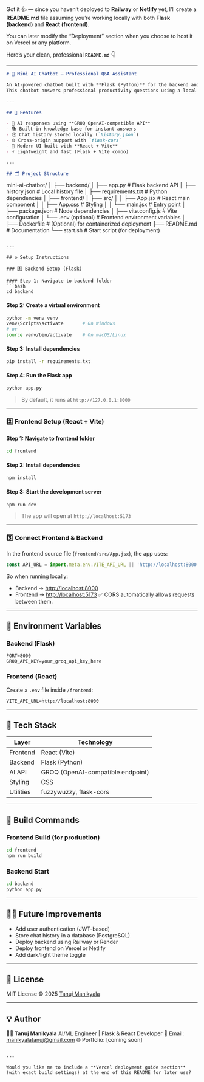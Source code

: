 Got it 👍 — since you haven’t deployed to **Railway** or **Netlify** yet, I’ll create a **README.md** file assuming you’re working locally with both **Flask (backend)** and **React (frontend)**.

You can later modify the “Deployment” section when you choose to host it on Vercel or any platform.

Here’s your clean, professional **`README.md`** 👇

---

```markdown
# 💬 Mini AI Chatbot — Professional Q&A Assistant

An AI-powered chatbot built with **Flask (Python)** for the backend and **React (Vite)** for the frontend.  
This chatbot answers professional productivity questions using a local knowledge base and AI fallback via **GROQ API**.

---

## 🚀 Features

- 🧠 AI responses using **GROQ OpenAI-compatible API**
- 📚 Built-in knowledge base for instant answers
- 🕓 Chat history stored locally (`history.json`)
- 🌐 Cross-origin support with `flask-cors`
- 🎨 Modern UI built with **React + Vite**
- ⚡ Lightweight and fast (Flask + Vite combo)

---

## 🗂️ Project Structure

```

mini-ai-chatbot/
│
├── backend/
│   ├── app.py              # Flask backend API
│   ├── history.json        # Local history file
│   ├── requirements.txt    # Python dependencies
│
├── frontend/
│   ├── src/
│   │   ├── App.jsx         # React main component
│   │   ├── App.css         # Styling
│   │   └── main.jsx        # Entry point
│   ├── package.json        # Node dependencies
│   ├── vite.config.js      # Vite configuration
│   └── .env (optional)     # Frontend environment variables
│
├── Dockerfile              # (Optional) for containerized deployment
├── README.md               # Documentation
└── start.sh                # Start script (for deployment)

````

---

## ⚙️ Setup Instructions

### 1️⃣ Backend Setup (Flask)

#### Step 1: Navigate to backend folder
```bash
cd backend
````

#### Step 2: Create a virtual environment

```bash
python -m venv venv
venv\Scripts\activate       # On Windows
# or
source venv/bin/activate    # On macOS/Linux
```

#### Step 3: Install dependencies

```bash
pip install -r requirements.txt
```

#### Step 4: Run the Flask app

```bash
python app.py
```

> By default, it runs at `http://127.0.0.1:8000`

---

### 2️⃣ Frontend Setup (React + Vite)

#### Step 1: Navigate to frontend folder

```bash
cd frontend
```

#### Step 2: Install dependencies

```bash
npm install
```

#### Step 3: Start the development server

```bash
npm run dev
```

> The app will open at `http://localhost:5173`

---

### 3️⃣ Connect Frontend & Backend

In the frontend source file (`frontend/src/App.jsx`), the app uses:

```js
const API_URL = import.meta.env.VITE_API_URL || 'http://localhost:8000';
```

So when running locally:

* Backend → [http://localhost:8000](http://localhost:8000)
* Frontend → [http://localhost:5173](http://localhost:5173)
  ✅ CORS automatically allows requests between them.

---

## 🧩 Environment Variables

### Backend (Flask)

```
PORT=8000
GROQ_API_KEY=your_groq_api_key_here
```

### Frontend (React)

Create a `.env` file inside `/frontend`:

```
VITE_API_URL=http://localhost:8000
```

---

## 🧠 Tech Stack

| Layer     | Technology                        |
| --------- | --------------------------------- |
| Frontend  | React (Vite)                      |
| Backend   | Flask (Python)                    |
| AI API    | GROQ (OpenAI-compatible endpoint) |
| Styling   | CSS                               |
| Utilities | fuzzywuzzy, flask-cors            |

---

## 🧱 Build Commands

### Frontend Build (for production)

```bash
cd frontend
npm run build
```

### Backend Start

```bash
cd backend
python app.py
```

---

## 🧑‍💻 Future Improvements

* Add user authentication (JWT-based)
* Store chat history in a database (PostgreSQL)
* Deploy backend using Railway or Render
* Deploy frontend on Vercel or Netlify
* Add dark/light theme toggle

---

## 📜 License

MIT License © 2025 [Tanuj Manikyala](https://github.com/tanujmanikyala)

---

## 💡 Author

**👨‍💻 Tanuj Manikyala**
AI/ML Engineer | Flask & React Developer
📧 Email: [manikyalatanuj@gmail.com](mailto:manikyalatanuj@gmail.com)
🌐 Portfolio: [coming soon]

```

---

Would you like me to include a **Vercel deployment guide section** (with exact build settings) at the end of this README for later use?
```
